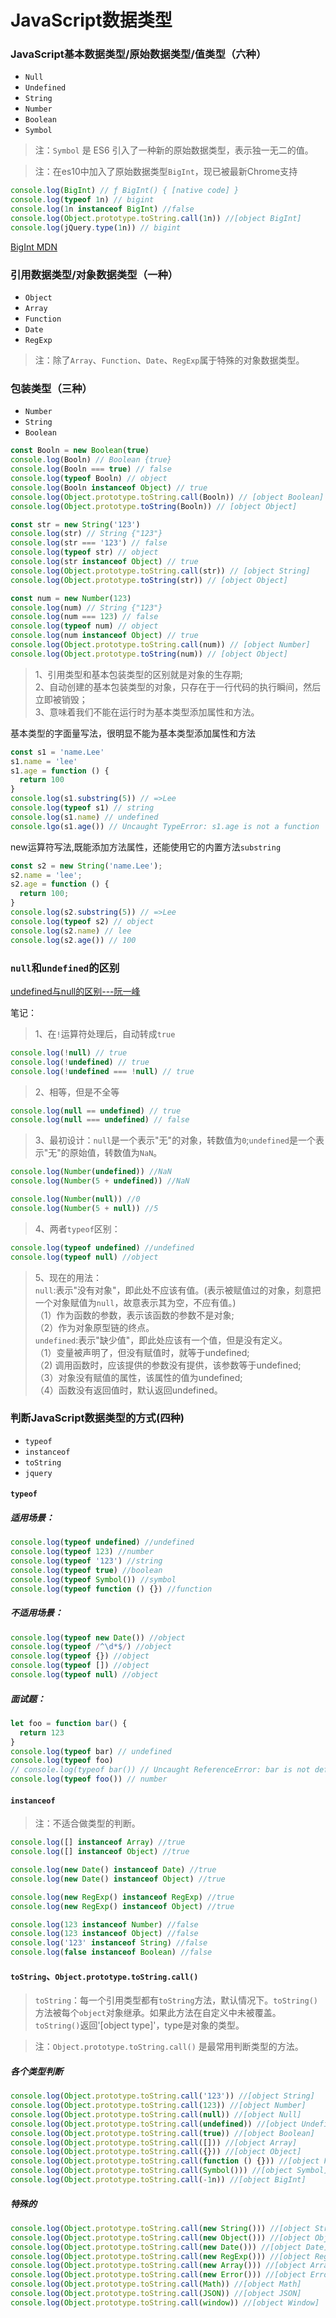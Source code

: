 # JavaScript数据类型

### JavaScript基本数据类型/原始数据类型/值类型（六种）  

* `Null`  
* `Undefined`  
* `String`   
* `Number`  
* `Boolean`  
* `Symbol`  

> 注：`Symbol` 是 ES6 引入了一种新的原始数据类型，表示独一无二的值。

> 注：在es10中加入了原始数据类型`BigInt`，现已被最新Chrome支持  

```javascript
console.log(BigInt) // ƒ BigInt() { [native code] }
console.log(typeof 1n) // bigint
console.log(1n instanceof BigInt) //false
console.log(Object.prototype.toString.call(1n)) //[object BigInt]
console.log(jQuery.type(1n)) // bigint
```

[BigInt MDN](https://developer.mozilla.org/zh-CN/docs/Web/JavaScript/Reference/Global_Objects/BigInt)

### 引用数据类型/对象数据类型（一种）  

* `Object`  
* `Array`  
* `Function`  
* `Date`  
* `RegExp`  

> 注：除了`Array`、`Function`、`Date`、`RegExp`属于特殊的对象数据类型。

### 包装类型（三种）  

* `Number`  
* `String`  
* `Boolean`  

```javascript
const Booln = new Boolean(true)
console.log(Booln) // Boolean {true}
console.log(Booln === true) // false
console.log(typeof Booln) // object
console.log(Booln instanceof Object) // true
console.log(Object.prototype.toString.call(Booln)) // [object Boolean]
console.log(Object.prototype.toString(Booln)) // [object Object]

const str = new String('123')
console.log(str) // String {"123"}
console.log(str === '123') // false
console.log(typeof str) // object
console.log(str instanceof Object) // true
console.log(Object.prototype.toString.call(str)) // [object String]
console.log(Object.prototype.toString(str)) // [object Object]

const num = new Number(123)
console.log(num) // String {"123"}
console.log(num === 123) // false
console.log(typeof num) // object
console.log(num instanceof Object) // true
console.log(Object.prototype.toString.call(num)) // [object Number]
console.log(Object.prototype.toString(num)) // [object Object]
```

> 1、引用类型和基本包装类型的区别就是对象的生存期;  
> 2、自动创建的基本包装类型的对象，只存在于一行代码的执行瞬间，然后立即被销毁；  
> 3、意味着我们不能在运行时为基本类型添加属性和方法。  

基本类型的字面量写法，很明显不能为基本类型添加属性和方法
```javascript
const s1 = 'name.Lee'
s1.name = 'lee'
s1.age = function () {
  return 100
}
console.log(s1.substring(5)) // =>Lee
console.log(typeof s1) // string
console.log(s1.name) // undefined
console.lgo(s1.age()) // Uncaught TypeError: s1.age is not a function
```

new运算符写法,既能添加方法属性，还能使用它的内置方法`substring`
```javascript
const s2 = new String('name.Lee');
s2.name = 'lee';
s2.age = function () {
  return 100;
}
console.log(s2.substring(5)) // =>Lee
console.log(typeof s2) // object
console.log(s2.name) // lee
console.log(s2.age()) // 100
```

### `null`和`undefined`的区别  

[undefined与null的区别---阮一峰](https://www.ruanyifeng.com/blog/2014/03/undefined-vs-null.html)  

笔记：  
> 1、在`!`运算符处理后，自动转成`true`

```javascript
console.log(!null) // true
console.log(!undefined) // true
console.log(!undefined === !null) // true
```

> 2、相等，但是不全等  

```javascript
console.log(null == undefined) // true
console.log(null === undefined) // false
```

> 3、最初设计：`null`是一个表示"无"的对象，转数值为`0`;`undefined`是一个表示"无"的原始值，转数值为`NaN`。

```javascript
console.log(Number(undefined)) //NaN
console.log(Number(5 + undefined)) //NaN

console.log(Number(null)) //0
console.log(Number(5 + null)) //5
```

> 4、两者`typeof`区别：  

```javascript
console.log(typeof undefined) //undefined
console.log(typeof null) //object
```

> 5、现在的用法：  
> `null`:表示"没有对象"，即此处不应该有值。(表示被赋值过的对象，刻意把一个对象赋值为`null`，故意表示其为空，不应有值。)  
> （1）作为函数的参数，表示该函数的参数不是对象;  
> （2）作为对象原型链的终点。  
> `undefined`:表示"缺少值"，即此处应该有一个值，但是没有定义。  
> （1）变量被声明了，但没有赋值时，就等于undefined;  
> （2) 调用函数时，应该提供的参数没有提供，该参数等于undefined;  
> （3）对象没有赋值的属性，该属性的值为undefined;  
> （4）函数没有返回值时，默认返回undefined。  

### 判断JavaScript数据类型的方式(四种)   

* `typeof`  
* `instanceof`    
* `toString`  
* `jquery`

#### `typeof`

##### 适用场景： 

```javascript
console.log(typeof undefined) //undefined
console.log(typeof 123) //number
console.log(typeof '123') //string
console.log(typeof true) //boolean
console.log(typeof Symbol()) //symbol
console.log(typeof function () {}) //function
```

##### 不适用场景： 

```javascript
console.log(typeof new Date()) //object
console.log(typeof /^\d*$/) //object
console.log(typeof {}) //object
console.log(typeof []) //object
console.log(typeof null) //object
```  

##### 面试题：  

```javascript
let foo = function bar() {
  return 123
}
console.log(typeof bar) // undefined
console.log(typeof foo)
// console.log(typeof bar()) // Uncaught ReferenceError: bar is not defined
console.log(typeof foo()) // number
```

#### `instanceof`

> 注：不适合做类型的判断。  

```javascript
console.log([] instanceof Array) //true
console.log([] instanceof Object) //true

console.log(new Date() instanceof Date) //true
console.log(new Date() instanceof Object) //true

console.log(new RegExp() instanceof RegExp) //true
console.log(new RegExp() instanceof Object) //true

console.log(123 instanceof Number) //false
console.log(123 instanceof Object) //false
console.log('123' instanceof String) //false
console.log(false instanceof Boolean) //false
```

#### `toString`、`Object.prototype.toString.call()`  

> `toString`：每一个引用类型都有`toString`方法，默认情况下。`toString()`方法被每个`object`对象继承。如果此方法在自定义中未被覆盖。`toString()`返回'[object type]'，type是对象的类型。

> 注：`Object.prototype.toString.call()` 是最常用判断类型的方法。

##### 各个类型判断  

```javascript
console.log(Object.prototype.toString.call('123')) //[object String]
console.log(Object.prototype.toString.call(123)) //[object Number]
console.log(Object.prototype.toString.call(null)) //[object Null]
console.log(Object.prototype.toString.call(undefined)) //[object Undefined]
console.log(Object.prototype.toString.call(true)) //[object Boolean]
console.log(Object.prototype.toString.call([])) //[object Array]
console.log(Object.prototype.toString.call({})) //[object Object]
console.log(Object.prototype.toString.call(function () {})) //[object Function]
console.log(Object.prototype.toString.call(Symbol())) //[object Symbol]
console.log(Object.prototype.toString.call(-1n)) //[object BigInt]
```

##### 特殊的  

```javascript
console.log(Object.prototype.toString.call(new String())) //[object String]
console.log(Object.prototype.toString.call(new Object())) //[object Object]
console.log(Object.prototype.toString.call(new Date())) //[object Date]
console.log(Object.prototype.toString.call(new RegExp())) //[object RegExp]
console.log(Object.prototype.toString.call(new Array())) //[object Array]
console.log(Object.prototype.toString.call(new Error())) //[object Error]
console.log(Object.prototype.toString.call(Math)) //[object Math]
console.log(Object.prototype.toString.call(JSON)) //[object JSON]
console.log(Object.prototype.toString.call(window)) //[object Window]
```
